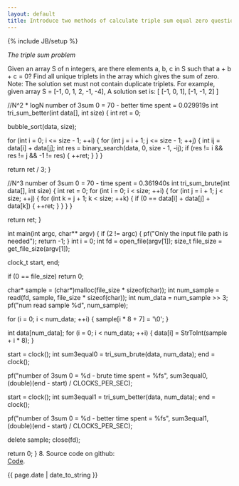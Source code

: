 ```yaml
---
layout: default 
title: Introduce two methods of calculate triple sum equal zero question
---
```

{% include JB/setup %}

<i>The triple sum problem</i>

   Given an array S of n integers, are there elements a, b, c in S 
   such that a + b + c = 0? Find all unique triplets in the array
   which gives the sum of zero.
   Note: The solution set must not contain duplicate triplets.
   For example, given array S = [-1, 0, 1, 2, -1, -4],
   A solution set is:
     [
       [-1, 0, 1],
       [-1, -1, 2]
      ]

//N^2 * logN number of 3sum 0 = 70 - better time spent = 0.029919s
int tri_sum_better(int data[], int size) {
  int ret = 0;

  bubble_sort(data, size);

  for (int i = 0; i <= size - 1; ++i) {
    for (int j = i + 1; j <= size - 1; ++j) {
      int ij = data[i] + data[j];
      int res = binary_search(data, 0, size - 1, -ij);
      if (res != i && res != j && -1 != res) {
        ++ret;
      }
    }
  }

  return ret / 3;
}

//N^3   number of 3sum 0 = 70 - time spent = 0.361940s
int tri_sum_brute(int data[], int size) {
  int ret = 0;
  for (int i = 0; i < size; ++i) {
    for (int j = i + 1; j < size; ++j) {
      for (int k = j + 1; k < size; ++k) {
        if (0 == data[i] + data[j] + data[k]) {
          ++ret;
        }
      }
    }
  }

  return ret;
}

int main(int argc, char** argv) {
  if (2 != argc) {
    pf("Only the input file path is needed");
    return -1;
  }
  int i = 0;
  int fd = open_file(argv[1]);
  size_t file_size = get_file_size(argv[1]);

  clock_t start, end;

  if (0 == file_size) return 0;

  char* sample = (char*)malloc(file_size * sizeof(char));
  int num_sample = read(fd, sample, file_size * sizeof(char));
  int num_data = num_sample >> 3;
  pf("num read sample %d", num_sample);

  for (i = 0; i < num_data; ++i) {
    sample[i * 8 + 7] = '\0';
  }

  int data[num_data];
  for (i = 0; i < num_data; ++i) {
    data[i] = StrToInt(sample + i * 8);
  }

  start = clock();
  int sum3equal0 = tri_sum_brute(data, num_data);
  end = clock();

  pf("number of 3sum 0 = %d - brute time spent = %fs",
     sum3equal0, (double)(end - start) / CLOCKS_PER_SEC);

  start = clock();
  int sum3equal1 = tri_sum_better(data, num_data);
  end = clock();

  pf("number of 3sum 0 = %d - better time spent = %fs",
     sum3equal1, (double)(end - start) / CLOCKS_PER_SEC);

  delete sample;
  close(fd);

  return 0;
}
8. Source code on github:  
           [Code](https://github.com/GiantGeorgeGo/data-struct-and-algorithm/blob/master/3sum0.c).


<p>{{ page.date | date_to_string }}</p>
